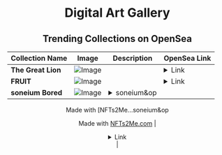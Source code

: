 <div align="center">

# Digital Art Gallery

## Trending Collections on OpenSea

| Collection Name                       | Image                                                                                     | Description                       | OpenSea Link                                                                                          |
|---------------------------------------|-------------------------------------------------------------------------------------------|-----------------------------------|--------------------------------------------------------------------------------------------------------|
| **The Great Lion** | ![Image](https://i.seadn.io/s/raw/files/dbc6fdb4d67089af89ecf2bff7ae2fbf.jpg?w=500&auto=format?w=200&auto=format) |  | <details><summary>Link</summary>[The Great Lion](https://opensea.io/collection/the-great-lion-2)</details> |
| **FRUIT** | ![Image](https://i.seadn.io/s/raw/files/6ebcca5d84de19c584cd82a501230737.jpg?w=500&auto=format?w=200&auto=format) |  | <details><summary>Link</summary>[FRUIT](https://opensea.io/collection/fruit-158)</details> |
| **soneium Bored** | ![Image](https://i.seadn.io/s/raw/files/17625125395981ac9218faccb0e6fa0f.webp?w=500&auto=format?w=200&auto=format) | <details><summary>soneium&op

Made with [NFTs2Me...</summary>soneium&op

Made with [NFTs2Me.com](https://nfts2me.com/)</details> | <details><summary>Link</summary>[soneium Bored](https://opensea.io/collection/soneium-bored)</details> |

</div>